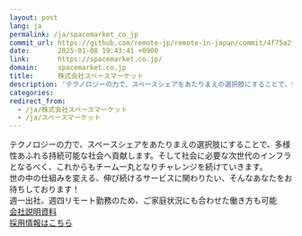 ```yaml
---
layout: post
lang: ja
permalink: /ja/spacemarket_co_jp
commit_url: https://github.com/remote-jp/remote-in-japan/commit/4f75a2f0509af89ef1a117b00e092ec5b59ea0c0
date:       2025-01-08 19:43:41 +0900
link:       https://spacemarket.co.jp/
domain:     spacemarket.co.jp
title:      株式会社スペースマーケット
description: 'テクノロジーの力で、スペースシェアをあたりまえの選択肢にすることで、多様性あふれる持続可能な社会へ貢献します。そして社会に必要な次世代のインフラとなるべく、これからもチーム一丸となりチャレンジを続けていきます。  世の中の仕組みを変える、伸び続けるサービスに関わりたい、そんなあなたをお待ちしております！   週一出社、週四リモート勤務のため、ご家庭状況にも合わせた働き方も可能   会社説明資料   採用情報はこちら'
categories: 
redirect_from:
  - /ja/株式会社スペースマーケット
  - /ja/スペースマーケット
---
```


<p>テクノロジーの力で、スペースシェアをあたりまえの選択肢にすることで、多様性あふれる持続可能な社会へ貢献します。そして社会に必要な次世代のインフラとなるべく、これからもチーム一丸となりチャレンジを続けていきます。<br /> 世の中の仕組みを変える、伸び続けるサービスに関わりたい、そんなあなたをお待ちしております！ <br /> 週一出社、週四リモート勤務のため、ご家庭状況にも合わせた働き方も可能 <br /> <a href="https://speakerdeck.com/spacemarket/corporate">会社説明資料</a> <br /> <a href="https://spacemarket.co.jp/recruit/engineer/">採用情報はこちら</a></p>
